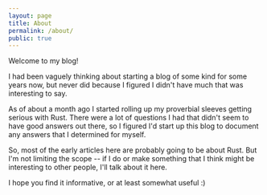 ```yaml
---
layout: page
title: About
permalink: /about/
public: true
---
```


Welcome to my blog!

I had been vaguely thinking about starting a blog of some kind for some years now, but never did because I figured I didn't have much that was interesting to say.

As of about a month ago I started rolling up my proverbial sleeves getting serious with Rust.
There were a lot of questions I had that didn't seem to have good answers out there, so I figured I'd start up this blog to document any answers that I determined for myself.

So, most of the early articles here are probably going to be about Rust.
But I'm not limiting the scope -- if I do or make something that I think might be interesting to other people, I'll talk about it here.

I hope you find it informative, or at least somewhat useful :)